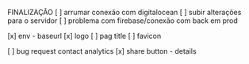 FINALIZAÇÃO
[ ] arrumar conexão com digitalocean
[ ] subir alterações para o servidor
[ ] problema com firebase/conexão com back em prod

[x] env - baseurl
[x] logo
[ ] pag title
[ ] favicon

[ ] bug request contact analytics
[x] share button - details